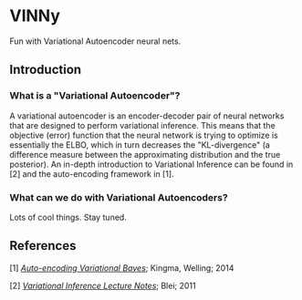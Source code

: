 # VINNy
Fun with Variational Autoencoder neural nets.

## Introduction

### What is a "Variational Autoencoder"?

A variational autoencoder is an encoder-decoder pair of neural networks that are designed to perform variational inference. This means that the objective (error) function that the neural network is trying to optimize is essentially the ELBO, which in turn decreases the "KL-divergence" (a difference measure between the approximating distribution and the true posterior). An in-depth introduction to Variational Inference can be found in \[2\] and the auto-encoding framework in \[1\].

### What can we do with Variational Autoencoders?

Lots of cool things. Stay tuned.

## References
\[1\] [_Auto-encoding Variational Bayes_](http://arxiv.org/abs/1312.6114); Kingma, Welling; 2014

\[2\] [_Variational Inference Lecture Notes_](https://www.cs.princeton.edu/courses/archive/fall11/cos597C/lectures/variational-inference-i.pdf); Blei; 2011
